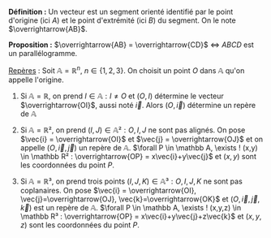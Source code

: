 
**Définition :**
Un vecteur est un segment orienté identifié par le point d'origine (ici $A$) et le point d'extrémité (ici $B$) du segment. On le note $\overrightarrow{AB}$.

**Proposition :**
$\overrightarrow{AB} = \overrightarrow{CD}$ $\Longleftrightarrow$ $ABCD$ est un parallélogramme.

<u>Repères</u> :
Soit $\mathbb A = \mathbb R^n$, $n\in\{1,2,3\}$.
On choisit un point $O$ dans $\mathbb A$ qu'on appelle l'origine.

1) Si $\mathbb A = \mathbb R$, on prend $I\in\mathbb A : I\neq O$ et $(O,I)$ détermine le vecteur $\overrightarrow{OI}$, aussi noté $\vec{i}$. Alors $(O,\vec{i})$ détermine un repère de $\mathbb A$
2) Si $\mathbb A = \mathbb R²$, on prend $(I,J)\in \mathbb A² : O,I,J$ ne sont pas alignés. On pose $\vec{i} = \overrightarrow{OI}$ et $\vec{j} = \overrightarrow{OJ}$ et on appelle $(O,\vec{i},\vec{j})$ un repère de $\mathbb  A$.                                                                                             $\forall P \in \mathbb A, \exists ! (x,y) \in \mathbb R² : \overrightarrow{OP} = x\vec{i}+y\vec{j}$ et $(x,y)$ sont les coordonnées du point $P$.

3) Si $\mathbb A = \mathbb R³$, on prend trois points $(I,J,K)\in \mathbb A³ : O,I,J,K$ ne sont pas coplanaires. On pose $\vec{i} = \overrightarrow{OI}, \vec{j}=\overrightarrow{OJ}, \vec{k}=\overrightarrow{OK}$ et $(O,\vec{i},\vec{j},\vec{k})$ est un repère de $\mathbb A$.                                                      $\forall P \in \mathbb A, \exists ! (x,y,z) \in \mathbb R³ : \overrightarrow{OP} = x\vec{i}+y\vec{j}+z\vec{k}$ et $(x,y,z)$ sont les coordonnées du point $P$.


